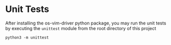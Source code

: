 # Unit Tests

After installing the os-vim-driver python package, you may run the unit tests by executing the `unittest` module from the root directory of this project

```
python3 -m unittest
```
